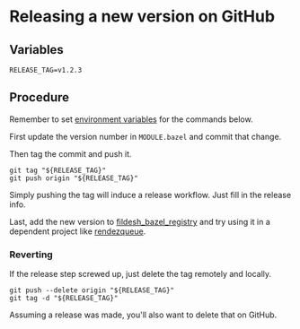 # Releasing a new version on GitHub

## Variables
```shell
RELEASE_TAG=v1.2.3
```

## Procedure
Remember to set [environment variables](#variables) for the commands below.

First update the version number in `MODULE.bazel` and commit that change.

Then tag the commit and push it.
```shell
git tag "${RELEASE_TAG}"
git push origin "${RELEASE_TAG}"
```

Simply pushing the tag will induce a release workflow.
Just fill in the release info.

Last, add the new version to [fildesh_bazel_registry](https://github.com/fildesh/fildesh_bazel_registry) and try using it in a dependent project like [rendezqueue](https://github.com/rendezqueue/rendezqueue).

### Reverting
If the release step screwed up, just delete the tag remotely and locally.
```shell
git push --delete origin "${RELEASE_TAG}"
git tag -d "${RELEASE_TAG}"
```

Assuming a release was made, you'll also want to delete that on GitHub.
